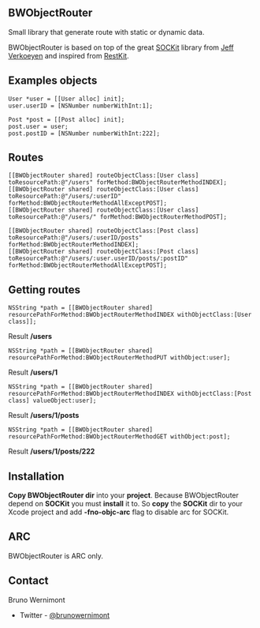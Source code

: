 ## BWObjectRouter

Small library that generate route with static or dynamic data.

BWObjectRouter is based on top of the great [SOCKit](https://github.com/jverkoey/sockit) library from [Jeff Verkoeyen](https://twitter.com/featherless) and inspired from [RestKit](https://github.com/RestKit/RestKit).

## Examples objects

	User *user = [[User alloc] init];
	user.userID = [NSNumber numberWithInt:1];
    
	Post *post = [[Post alloc] init];
	post.user = user;
	post.postID = [NSNumber numberWithInt:222];

## Routes

	[[BWObjectRouter shared] routeObjectClass:[User class] toResourcePath:@"/users" forMethod:BWObjectRouterMethodINDEX];
	[[BWObjectRouter shared] routeObjectClass:[User class] toResourcePath:@"/users/:userID" forMethod:BWObjectRouterMethodAllExceptPOST];
	[[BWObjectRouter shared] routeObjectClass:[User class] toResourcePath:@"/users/" forMethod:BWObjectRouterMethodPOST];
    
	[[BWObjectRouter shared] routeObjectClass:[Post class] toResourcePath:@"/users/:userID/posts" forMethod:BWObjectRouterMethodINDEX];
	[[BWObjectRouter shared] routeObjectClass:[Post class] toResourcePath:@"/users/:user.userID/posts/:postID" forMethod:BWObjectRouterMethodAllExceptPOST];

## Getting routes

	NSString *path = [[BWObjectRouter shared] resourcePathForMethod:BWObjectRouterMethodINDEX withObjectClass:[User class]];

Result **/users**

	NSString *path = [[BWObjectRouter shared] resourcePathForMethod:BWObjectRouterMethodPUT withObject:user];

Result **/users/1**

	NSString *path = [[BWObjectRouter shared] resourcePathForMethod:BWObjectRouterMethodINDEX withObjectClass:[Post class] valueObject:user];

Result **/users/1/posts**

	NSString *path = [[BWObjectRouter shared] resourcePathForMethod:BWObjectRouterMethodGET withObject:post];

Result **/users/1/posts/222**

## Installation

**Copy BWObjectRouter dir** into your **project**. Because BWObjectRouter depend on **SOCKit** you must **install** it to. So **copy** the **SOCKit** dir to your Xcode project and add **-fno-objc-arc** flag to disable arc for SOCKit.

## ARC

BWObjectRouter is ARC only.

## Contact

Bruno Wernimont

- Twitter - [@brunowernimont](http://twitter.com/brunowernimont)